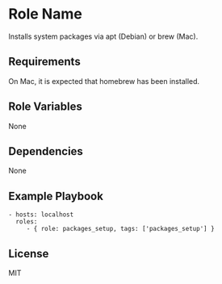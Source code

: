 Role Name
=========

Installs system packages via apt (Debian) or brew (Mac).

Requirements
------------

On Mac, it is expected that homebrew has been installed.

Role Variables
--------------

None

Dependencies
------------

None

Example Playbook
----------------

    - hosts: localhost
      roles:
         - { role: packages_setup, tags: ['packages_setup'] }

License
-------

MIT
